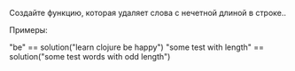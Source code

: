 Создайте функцию, которая удаляет слова с нечетной длиной в строке..

Примеры:

"be"  == solution("learn clojure be happy")
"some test with length"  == solution("some test words with odd length")